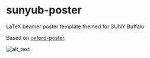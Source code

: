 # sunyub-poster
LaTeX beamer poster template themed for SUNY Buffalo

Based on [oxford-poster](https://github.com/gbaydin/oxford-poster).


![alt_text](https://raw.githubusercontent.com/nravic/sunyub-poster/master/2018-08-24-025917_1920x1080_scrot.png)
